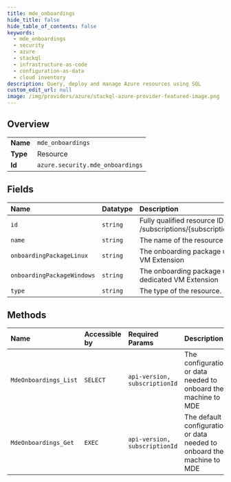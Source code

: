 ```yaml
---
title: mde_onboardings
hide_title: false
hide_table_of_contents: false
keywords:
  - mde_onboardings
  - security
  - azure    
  - stackql
  - infrastructure-as-code
  - configuration-as-data
  - cloud inventory
description: Query, deploy and manage Azure resources using SQL
custom_edit_url: null
image: /img/providers/azure/stackql-azure-provider-featured-image.png
---
```

  
    

## Overview
<table><tbody>
<tr><td><b>Name</b></td><td><code>mde_onboardings</code></td></tr>
<tr><td><b>Type</b></td><td>Resource</td></tr>
<tr><td><b>Id</b></td><td><code>azure.security.mde_onboardings</code></td></tr>
</tbody></table>

## Fields
| Name | Datatype | Description |
|:-----|:---------|:------------|
| `id` | `string` | Fully qualified resource ID for the resource. Ex - /subscriptions/&#123;subscriptionId&#125;/resourceGroups/&#123;resourceGroupName&#125;/providers/&#123;resourceProviderNamespace&#125;/&#123;resourceType&#125;/&#123;resourceName&#125; |
| `name` | `string` | The name of the resource |
| `onboardingPackageLinux` | `string` | The onboarding package used to onboard Linux machines to MDE, coded in base64. This can also be used for onboarding using the dedicated VM Extension |
| `onboardingPackageWindows` | `string` | The onboarding package used to onboard Windows machines to MDE, coded in base64. This can also be used for onboarding using the dedicated VM Extension |
| `type` | `string` | The type of the resource. E.g. "Microsoft.Compute/virtualMachines" or "Microsoft.Storage/storageAccounts" |
## Methods
| Name | Accessible by | Required Params | Description |
|:-----|:--------------|:----------------|:------------|
| `MdeOnboardings_List` | `SELECT` | `api-version, subscriptionId` | The configuration or data needed to onboard the machine to MDE |
| `MdeOnboardings_Get` | `EXEC` | `api-version, subscriptionId` | The default configuration or data needed to onboard the machine to MDE |
